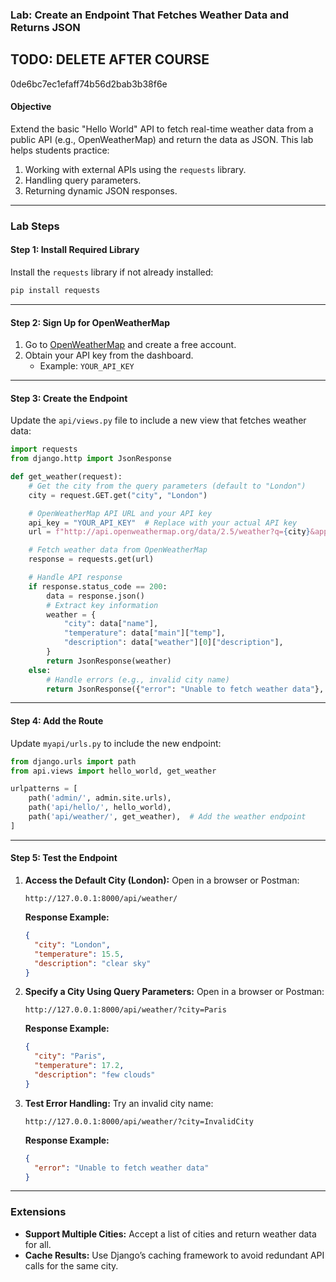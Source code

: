 ### **Lab: Create an Endpoint That Fetches Weather Data and Returns JSON**

## TODO: DELETE AFTER COURSE
0de6bc7ec1efaff74b56d2bab3b38f6e

#### **Objective**

Extend the basic "Hello World" API to fetch real-time weather data from a public API (e.g., OpenWeatherMap) and return the data as JSON. This lab helps students practice:

1. Working with external APIs using the `requests` library.
2. Handling query parameters.
3. Returning dynamic JSON responses.

---

### **Lab Steps**

#### **Step 1: Install Required Library**

Install the `requests` library if not already installed:

```bash
pip install requests
```

---

#### **Step 2: Sign Up for OpenWeatherMap**

1. Go to [OpenWeatherMap](https://openweathermap.org/api) and create a free account.
2. Obtain your API key from the dashboard.
   - Example: `YOUR_API_KEY`

---

#### **Step 3: Create the Endpoint**

Update the `api/views.py` file to include a new view that fetches weather data:

```python
import requests
from django.http import JsonResponse

def get_weather(request):
    # Get the city from the query parameters (default to "London")
    city = request.GET.get("city", "London")

    # OpenWeatherMap API URL and your API key
    api_key = "YOUR_API_KEY"  # Replace with your actual API key
    url = f"http://api.openweathermap.org/data/2.5/weather?q={city}&appid={api_key}&units=metric"

    # Fetch weather data from OpenWeatherMap
    response = requests.get(url)

    # Handle API response
    if response.status_code == 200:
        data = response.json()
        # Extract key information
        weather = {
            "city": data["name"],
            "temperature": data["main"]["temp"],
            "description": data["weather"][0]["description"],
        }
        return JsonResponse(weather)
    else:
        # Handle errors (e.g., invalid city name)
        return JsonResponse({"error": "Unable to fetch weather data"}, status=400)
```

---

#### **Step 4: Add the Route**

Update `myapi/urls.py` to include the new endpoint:

```python
from django.urls import path
from api.views import hello_world, get_weather

urlpatterns = [
    path('admin/', admin.site.urls),
    path('api/hello/', hello_world),
    path('api/weather/', get_weather),  # Add the weather endpoint
]
```

---

#### **Step 5: Test the Endpoint**

1. **Access the Default City (London):**
   Open in a browser or Postman:

   ```
   http://127.0.0.1:8000/api/weather/
   ```

   **Response Example:**

   ```json
   {
     "city": "London",
     "temperature": 15.5,
     "description": "clear sky"
   }
   ```

2. **Specify a City Using Query Parameters:**
   Open in a browser or Postman:

   ```
   http://127.0.0.1:8000/api/weather/?city=Paris
   ```

   **Response Example:**

   ```json
   {
     "city": "Paris",
     "temperature": 17.2,
     "description": "few clouds"
   }
   ```

3. **Test Error Handling:**
   Try an invalid city name:
   ```
   http://127.0.0.1:8000/api/weather/?city=InvalidCity
   ```
   **Response Example:**
   ```json
   {
     "error": "Unable to fetch weather data"
   }
   ```

---

### **Extensions**

- **Support Multiple Cities:** Accept a list of cities and return weather data for all.
- **Cache Results:** Use Django’s caching framework to avoid redundant API calls for the same city.
